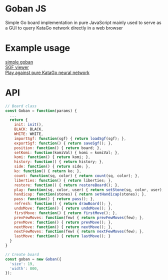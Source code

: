 # Goban JS
Simple Go board implementation in pure JavaScript
mainly used to serve as a GUI to query KataGo network
directly in a web browser

# Example usage
<a href="https://maksimkorzh.github.io/gobanjs/simple_goban.html">simple goban</a><br>
<a href="https://maksimkorzh.github.io/gobanjs/load_sgf.html">SGF viewer</a><br>
<a href="https://maksimkorzh.github.io/kata-model-js/">Play against pure KataGo neural network</a>

# API
```js
// Board class
const Goban = function(params) {
  ...
  return {
    init: init(),
    BLACK: BLACK,
    WHITE: WHITE,
    importSgf: function(sgf) { return loadSgf(sgf); },
    exportSgf: function() { return saveSgf(); },
    position: function() { return board; },
    setKomi: function(komiVal) { komi = komiVal; },
    komi: function() { return komi; },
    history: function() { return history; },
    side: function() { return side; },
    ko: function() { return ko; },
    count: function(sq, color) { return count(sq, color); },
    liberties: function() { return liberties; },
    restore: function() { return restoreBoard(); },
    play: function(sq, color, user) { return setStone(sq, color, user); },
    handicap: function(stones) { return setHandicap(stones); },
    pass: function() { return pass(); },
    refresh: function() { return drawBoard(); },
    undoMove: function() { return undoMove(); },
    firstMove: function() { return firstMove(); },
    prevFewMoves: function(few) { return prevFewMoves(few); },
    prevMove: function() { return prevMove(); },
    nextMove: function() { return nextMove(); },
    nextFewMoves: function(few) { return nextFewMoves(few); },
    lastMove: function() { return lastMove(); }
  }
}

// Create board
const goban = new Goban({
  'size': 19,
  'width': 800,
});
```
